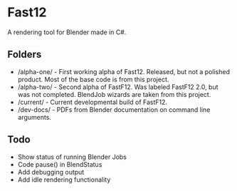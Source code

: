 Fast12
=============
A rendering tool for Blender made in C#.

Folders
-------
* /alpha-one/ - First working alpha of Fast12. Released, but not a polished product. Most of the base code is from this project.
* /alpha-two/ - Second alpha of FastF12. Was labeled FastF12 2.0, but was not completed. BlendJob wizards are taken from this project.
* /current/ - Current developmental build of FastF12. 
* /dev-docs/ - PDFs from Blender documentation on command line arguments. 
             
Todo
-------
* Show status of running Blender Jobs
* Code pause() in BlendStatus
* Add debugging output
* Add idle rendering functionality